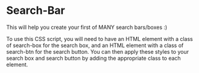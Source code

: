 # Search-Bar
This will help you create your first of MANY search bars/boxes :)


To use this CSS script, you will need to have an HTML element with a class of search-box for the search box, and an HTML element with a class of search-btn for the search button. You can then apply these styles to your search box and search button by adding the appropriate class to each element.
